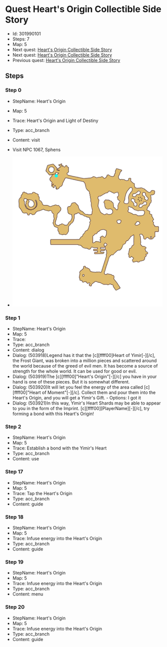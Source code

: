 # Quest Heart's Origin Collectible Side Story

- Id: 301990101
- Steps: 7
- Map: 5
- Next quest: [Heart's Origin Collectible Side Story](301990010.md)
- Next quest: [Heart's Origin Collectible Side Story](301990100.md)
- Previous quest: [Heart's Origin Collectible Side Story](301990001.md)

## Steps

### Step 0
- StepName:  Heart's Origin
- Map:  5
- Trace:  Heart's Origin and Light of Destiny
- Type:  acc_branch
- Content:  visit
- Visit NPC 1067, Sphens

- ![images/301990101_0.png](images/301990101_0.png)


### Step 1
- StepName:  Heart's Origin
- Map:  5
- Trace:  
- Type:  acc_branch
- Content:  dialog
- Dialog: (503918)Legend has it that the [c][ffff00]Heart of Yimir[-][/c], the Frost Giant, was broken into a million pieces and scattered around the world because of the greed of evil men. It has become a source of strength for the whole world. It can be used for good or evil.
- Dialog: (503919)The [c][ffff00]"Heart's Origin"[-][/c] you have in your hand is one of these pieces. But it is somewhat different.
- Dialog: (503920)It will let you feel the energy of the area called [c][ffff00]"Heart of Moment"[-][/c]. Collect them and pour them into the Heart's Origin, and you will get a Yimir's Gift. - Options: I got it
- Dialog: (503921)In this way, Yimir's Heart Shards may be able to appear to you in the form of the Imprint. [c][ffff00][PlayerName][-][/c], try forming a bond with this Heart's Origin!


### Step 2
- StepName:  Heart's Origin
- Map:  5
- Trace:  Establish a bond with the Yimir's Heart
- Type:  acc_branch
- Content:  use


### Step 17
- StepName:  Heart's Origin
- Map:  5
- Trace:  Tap the Heart's Origin
- Type:  acc_branch
- Content:  guide


### Step 18
- StepName:  Heart's Origin
- Map:  5
- Trace:  Infuse energy into the Heart's Origin
- Type:  acc_branch
- Content:  guide


### Step 19
- StepName:  Heart's Origin
- Map:  5
- Trace:  Infuse energy into the Heart's Origin
- Type:  acc_branch
- Content:  menu


### Step 20
- StepName:  Heart's Origin
- Map:  5
- Trace:  Infuse energy into the Heart's Origin
- Type:  acc_branch
- Content:  guide


